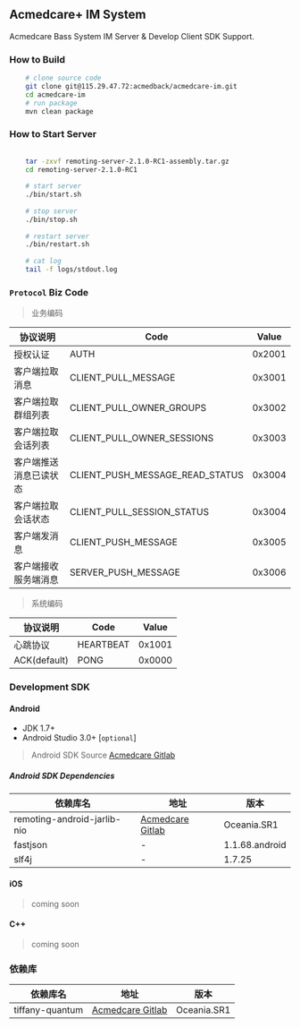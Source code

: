 ## Acmedcare+ IM System

Acmedcare Bass System IM Server & Develop Client SDK Support.

### How to Build

```bash
    # clone source code
    git clone git@115.29.47.72:acmedback/acmedcare-im.git
    cd acmedcare-im
    # run package
    mvn clean package

```
### How to Start Server
```bash
    
    tar -zxvf remoting-server-2.1.0-RC1-assembly.tar.gz
    cd remoting-server-2.1.0-RC1
    
    # start server
    ./bin/start.sh
    
    # stop server
    ./bin/stop.sh
    
    # restart server
    ./bin/restart.sh
    
    # cat log
    tail -f logs/stdout.log 
```

### `Protocol` Biz Code

> 业务编码

| 协议说明 | Code | Value |
| --- | --- | --- |
| 授权认证 | AUTH | 0x2001 |
| 客户端拉取消息 | CLIENT_PULL_MESSAGE | 0x3001 |
| 客户端拉取群组列表 | CLIENT_PULL_OWNER_GROUPS | 0x3002 |
| 客户端拉取会话列表 | CLIENT_PULL_OWNER_SESSIONS | 0x3003 |
| 客户端推送消息已读状态 | CLIENT_PUSH_MESSAGE_READ_STATUS | 0x3004 |
| 客户端拉取会话状态 | CLIENT_PULL_SESSION_STATUS | 0x3004 |
| 客户端发消息 | CLIENT_PUSH_MESSAGE | 0x3005 |
| 客户端接收服务端消息 | SERVER_PUSH_MESSAGE | 0x3006 |

> 系统编码

| 协议说明 | Code | Value |
| --- | --- | --- |
| 心跳协议 | HEARTBEAT | 0x1001 |
| ACK(default) | PONG | 0x0000 |

### Development SDK

#### Android

* JDK 1.7+
* Android Studio 3.0+ [`optional`]

> Android SDK Source [Acmedcare Gitlab](http://115.29.47.72:8082/acmedback/tiffany-quantum/tree/Oceania.SR1/remoting-android-library-jre-core)


##### Android SDK Dependencies

| 依赖库名 | 地址 | 版本 |
| --- | --- | --- |
| remoting-android-jarlib-nio | [Acmedcare Gitlab](http://115.29.47.72:8082/acmedback/tiffany-quantum/tree/Oceania.SR1/remoting-android-jarlib-nio) | Oceania.SR1 |
| fastjson | - | 1.1.68.android |
| slf4j | - | 1.7.25 |

#### iOS

> coming soon

#### C++

> coming soon

### 依赖库

| 依赖库名 | 地址 | 版本 |
| --- | --- | --- |
| tiffany-quantum | [Acmedcare Gitlab](http://115.29.47.72:8082/acmedback/tiffany-quantum) | Oceania.SR1 |


